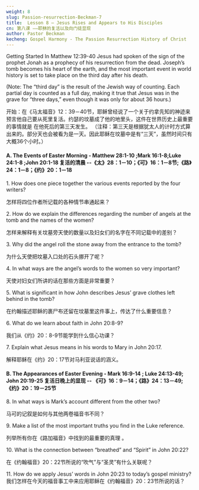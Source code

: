 ```yaml
---
weight: 8
slug: Passion-resurrection-Beckman-7
title:  Lesson 8 – Jesus Rises and Appears to His Disciples
cn: 第八课 ——耶稣的复活以及向门徒显现
author: Pastor Beckman
kecheng: Gospel Harmony - The Passion Resurrection History of Christ
---
```



Getting Started In Matthew 12:39-40 Jesus had spoken of the sign of the prophet Jonah as a prophecy of his resurrection from the dead. Joseph’s tomb becomes his heart of the earth, and the most important event in world history is set to take place on the third day after his death.

(Note: The “third day” is the result of the Jewish way of counting. Each partial day is counted as a full day, making it true that Jesus was in the grave for “three days,” even though it was only for about 36 hours.)

开始：在《马太福音》12：39－40节，耶稣曾经说了一个关于约拿先知的神迹来预言他自己要从死里复活。约瑟的坟墓成了他的地里头，这件在世界历史上最重要的事情就是 在他死后的第三天发生。 （注释：第三天是根据犹太人的计时方式算出来的。部分天也会被看为是一天。因此耶稣在坟墓中是有“三天”，虽然时间只有大概36个小时。）

#### A. The Events of Easter Morning - Matthew 28:1-10 ;Mark 16:1-8;Luke 24:1-8 ;John 20:1-18  复活的清晨 --《太》28：1－10；《可》16：1－8节;《路》24：1－8；《约》20：1－18

1\. How does one piece together the various events reported by the four writers?

怎样将四位作者所记载的各种情节串通起来？

2\. How do we explain the differences regarding the number of angels at the tomb and the names of the women?

怎样来解释有关坟墓旁天使的数量以及妇女们的名字在不同记载中的差别？

3\. Why did the angel roll the stone away from the entrance to the tomb?

为什么天使把坟墓入口处的石头挪开了呢？

4\. In what ways are the angel’s words to the women so very important?

天使对妇女们所讲的话在那些方面是非常重要？

5\. What is significant in how John describes Jesus’ grave clothes left behind in the tomb?

在约翰描述耶稣的裹尸布还留在坟墓里这件事上，传达了什么重要信息？

6\. What do we learn about faith in John 20:8-9?

我们从《约》20：8-9节能学到什么信心功课？

7\. Explain what Jesus means in his words to Mary in John 20:17.

解释耶稣在《约》20：17节对马利亚说话的涵义。

#### B. The Appearances of Easter Evening - Mark 16:9-14 ; Luke 24:13-49; John 20:19-25 复活日晚上的显现 -- 《可》16：9－14；《路》24：13－49;《约》20：19－25节

8\. In what ways is Mark’s account different from the other two?

马可的记叙是如何与其他两卷福音书不同？

9\. Make a list of the most important truths you find in the Luke reference.

列举所有你在《路加福音》中找到的最重要的真理 
。

10\. What is the connection between “breathed” and “Spirit” in John 20:22?

在《约翰福音》20：22节所说的“吹气”与“圣灵”有什么关联呢？

11\. How do we apply Jesus’ words in John 20:23 to today’s gospel ministry?
我们怎样在今天的福音事工中来应用耶稣在《约翰福音》20：23节所说的话？